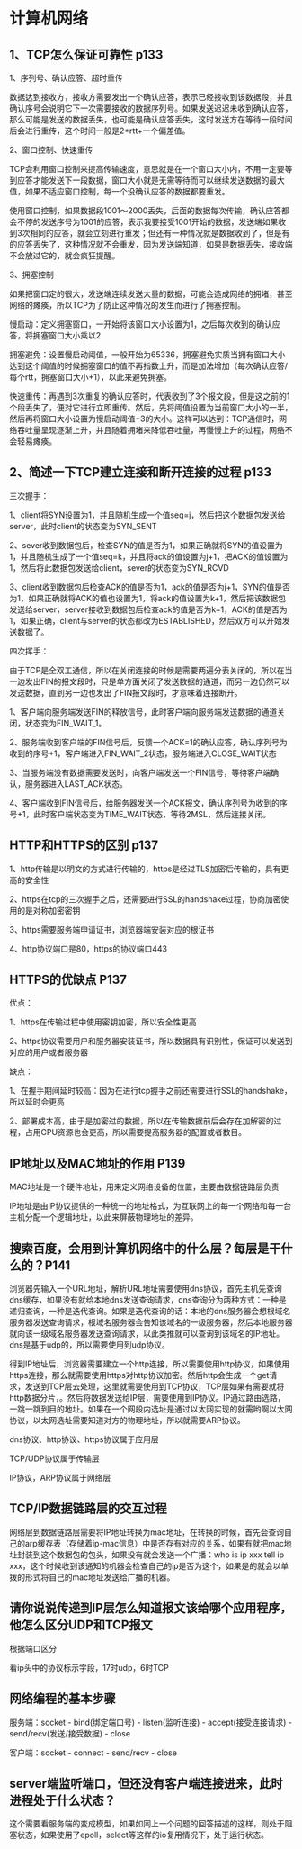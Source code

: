 # 计算机网络

## 1、TCP怎么保证可靠性 p133

1、序列号、确认应答、超时重传

数据达到接收方，接收方需要发出一个确认应答，表示已经接收到该数据段，并且确认序号会说明它下一次需要接收的数据序列号。如果发送迟迟未收到确认应答，那么可能是发送的数据丢失，也可能是确认应答丢失，这时发送方在等待一段时间后会进行重传，这个时间一般是2*rtt+一个偏差值。

2、窗口控制、快速重传

TCP会利用窗口控制来提高传输速度，意思就是在一个窗口大小内，不用一定要等到应答才能发送下一段数据，窗口大小就是无需等待而可以继续发送数据的最大值，如果不适应窗口控制，每一个没确认应答的数据都要重发。

使用窗口控制，如果数据段1001～2000丢失，后面的数据每次传输，确认应答都会不停的发送序号为1001的应答，表示我要接受1001开始的数据，发送端如果收到3次相同的应答，就会立刻进行重发；但还有一种情况就是数据收到了，但是有的应答丢失了，这种情况就不会重发，因为发送端知道，如果是数据丢失，接收端不会放过它的，就会疯狂提醒。

3、拥塞控制

如果把窗口定的很大，发送端连续发送大量的数据，可能会造成网络的拥堵，甚至网络的瘫痪，所以TCP为了防止这种情况的发生而进行了拥塞控制。

慢启动：定义拥塞窗口，一开始将该窗口大小设置为1，之后每次收到的确认应答，将拥塞窗口大小乘以2

拥塞避免：设置慢启动阈值，一般开始为65336，拥塞避免实质当拥有窗口大小达到这个阈值的时候拥塞窗口的值不再指数上升，而是加法增加（每次确认应答/每个rtt，拥塞窗口大小+1），以此来避免拥塞。

快速重传：再遇到3次重复的确认应答时，代表收到了3个报文段，但是这之前的1个段丢失了，便对它进行立即重传。然后，先将阈值设置为当前窗口大小的一半，然后再将窗口大小设置为慢启动阈值+3的大小。这样可以达到：TCP通信时，网络吞吐量呈现逐渐上升，并且随着拥堵来降低吞吐量，再慢慢上升的过程，网络不会轻易瘫痪。



## 2、简述一下TCP建立连接和断开连接的过程 p133

三次握手：

1、client将SYN设置为1，并且随机生成一个值seq=j，然后把这个数据包发送给server，此时client的状态变为SYN_SENT

2、sever收到数据包后，检查SYN的值是否为1，如果正确就将SYN的值设置为1，并且随机生成了一个值seq=k，并且将ack的值设置为j+1，把ACK的值设置为1，然后将此数据包发送给client，sever的状态变为SYN_RCVD

3、client收到数据包后检查ACK的值是否为1，ack的值是否为j+1，SYN的值是否为1，如果正确就将ACK的值也设置为1，将ack的值设置为k+1，然后把该数据包发送给server，server接收到数据包后检查ack的值是否为k+1，ACK的值是否为1，如果正确，client与server的状态都改为ESTABLISHED，然后双方可以开始发送数据了。

四次挥手：

由于TCP是全双工通信，所以在关闭连接的时候是需要两遍分表关闭的，所以在当一边发出FIN的报文段时，只是单方面关闭了发送数据的通道，而另一边仍然可以发送数据，直到另一边也发出了FIN报文段时，才意味着连接断开。

1、客户端向服务端发送FIN的释放信号，此时客户端向服务端发送数据的通道关闭，状态变为FIN_WAIT_1。

2、服务端收到客户端的FIN信号后，反馈一个ACK=1的确认应答，确认序列号为收到的序号+1，客户端进入FIN_WAIT_2状态，服务端进入CLOSE_WAIT状态

3、当服务端没有数据需要发送时，向客户端发送一个FIN信号，等待客户端确认，服务器进入LAST_ACK状态。

4、客户端收到FIN信号后，给服务器发送一个ACK报文，确认序列号为收到的序号+1，此时客户端状态变为TIME_WAIT状态，等待2MSL，然后连接关闭。

## HTTP和HTTPS的区别 p137

1、http传输是以明文的方式进行传输的，https是经过TLS加密后传输的，具有更高的安全性

2、https在tcp的三次握手之后，还需要进行SSL的handshake过程，协商加密使用的是对称加密密钥

3、https需要服务端申请证书，浏览器端安装对应的根证书

4、http协议端口是80，https的协议端口443

## HTTPS的优缺点 P137

优点：

1、https在传输过程中使用密钥加密，所以安全性更高

2、https协议需要用户和服务器安装证书，所以数据具有识别性，保证可以发送到对应的用户或者服务器

缺点：

1、在握手期间延时较高：因为在进行tcp握手之前还需要进行SSL的handshake，所以延时会更高

2、部署成本高，由于是加密过的数据，所以在传输数据前后会存在加解密的过程，占用CPU资源也会更高，所以需要提高服务器的配置或者数目。

## IP地址以及MAC地址的作用 P139

MAC地址是一个硬件地址，用来定义网络设备的位置，主要由数据链路层负责

IP地址是由IP协议提供的一种统一的地址格式，为互联网上的每一个网络和每一台主机分配一个逻辑地址，以此来屏蔽物理地址的差异。



## 搜索百度，会用到计算机网络中的什么层？每层是干什么的？P141

浏览器先输入一个URL地址，解析URL地址需要使用dns协议，首先主机先查询dns缓存，如果没有就给本地dns发送查询请求，dns查询分为两种方式：一种是递归查询，一种是迭代查询。如果是迭代查询的话：本地的dns服务器会想根域名服务器发送查询请求，根域名服务器会告知该域名的一级服务器，然后本地服务器就向该一级域名服务器发送查询请求，以此类推就可以查询到该域名的IP地址。dns是基于udp的，所以需要使用到udp协议。

得到IP地址后，浏览器需要建立一个http连接，所以需要使用http协议，如果使用https连接，那么就需要使用https对http协议加密。然后http会生成一个get请求，发送到TCP层去处理，这里就需要使用到TCP协议，TCP层如果有需要就将http数据分片，。然后将数据发送给IP层，需要使用到IP协议。IP通过路由选路，一跳一跳到目的地址。如果在一个网段内选址是通过以太网实现的就需哟啊以太网协议，以太网选址需要知道对方的物理地址，所以就需要ARP协议。

dns协议、http协议、https协议属于应用层

TCP/UDP协议属于传输层

IP协议，ARP协议属于网络层



## TCP/IP数据链路层的交互过程

网络层到数据链路层需要将IP地址转换为mac地址，在转换的时候，首先会查询自己的arp缓存表（存储着ip-mac信息）中是否存有对应的关系，如果有就把mac地址封装到这个数据包的包头，如果没有就会发送一个广播：who is ip xxx tell ip xxx，这个时候收到该通知的机器会检查自己的ip是否为这个，如果是的就会以单拨的形式将自己的mac地址发送给广播的机器。

## 请你说说传递到IP层怎么知道报文该给哪个应用程序，他怎么区分UDP和TCP报文

根据端口区分

看ip头中的协议标示字段，17时udp，6时TCP

## 网络编程的基本步骤

服务端：socket - bind(绑定端口号) - listen(监听连接) - accept(接受连接请求) - send/recv(发送/接受数据) - close

客户端：socket - connect - send/recv - close

## server端监听端口，但还没有客户端连接进来，此时进程处于什么状态？

这个需要看服务端的变成模型，如果如同上一个问题的回答描述的这样，则处于阻塞状态，如果使用了epoll，select等这样的io复用情况下，处于运行状态。



